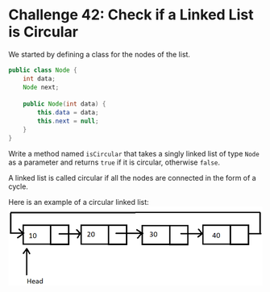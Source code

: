 # Challenge 42: Check if a Linked List is Circular

We started by defining a class for the nodes of the list.
```java
public class Node {
    int data;
    Node next;

    public Node(int data) {
        this.data = data;
        this.next = null;
    }
}
```
Write a method named `isCircular` that takes a singly linked list of type `Node` as a parameter and returns `true` if it is circular, otherwise `false`.

A linked list is called circular if all the nodes are connected in the form of a cycle.

Here is an example of a circular linked list:
![Circular Linked List](./Example_of_a_circular_linked_list.png)


